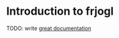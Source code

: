 # Introduction to frjogl

TODO: write [great documentation](http://jacobian.org/writing/great-documentation/what-to-write/)
